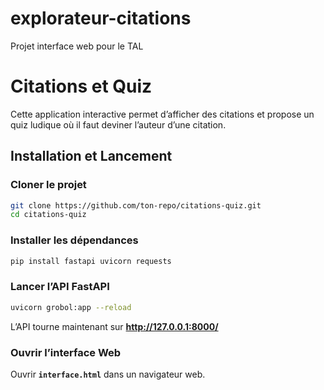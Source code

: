 # explorateur-citations
Projet interface web pour le TAL 

# Citations et Quiz 
Cette application interactive permet d’afficher des citations  et propose un quiz ludique où il faut deviner l’auteur d’une citation.

## Installation et Lancement
### Cloner le projet
```bash
git clone https://github.com/ton-repo/citations-quiz.git
cd citations-quiz
```

### Installer les dépendances  
```bash
pip install fastapi uvicorn requests
```

### Lancer l’API FastAPI 
```bash
uvicorn grobol:app --reload
```
L’API tourne maintenant sur **http://127.0.0.1:8000/**

### Ouvrir l’interface Web
Ouvrir **`interface.html`** dans un navigateur web.

